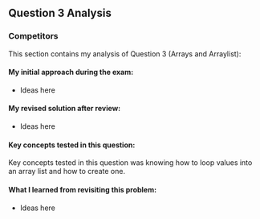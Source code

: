 ## Question 3 Analysis
### Competitors

This section contains my analysis of Question 3 (Arrays and Arraylist):

#### My initial approach during the exam:
- Ideas here
  
#### My revised solution after review:
- Ideas here
  
#### Key concepts tested in this question:
  Key concepts tested in this question was knowing how to loop values into an array list and how to create one. 
  
#### What I learned from revisiting this problem:
- Ideas here
